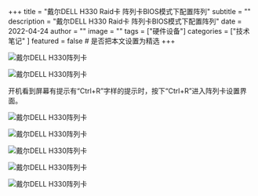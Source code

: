 +++
title = "戴尔DELL H330 Raid卡 阵列卡BIOS模式下配置阵列"
subtitle = ""
description = "戴尔DELL H330 Raid卡 阵列卡BIOS模式下配置阵列"
date = 2022-04-24
author = ""
image = ""
tags =  ["硬件设备"]
categories = ["技术笔记" ]
featured = false # 是否把本文设置为精选
+++

![戴尔DELL H330阵列卡](/img/H330_1.jpg)

![戴尔DELL H330阵列卡](/img/H330_2.jpg)

开机看到屏幕有提示有“Ctrl+R”字样的提示时，按下“Ctrl+R”进入阵列卡设置界面。

![戴尔DELL H330阵列卡](/img/H330_3.jpg)

![戴尔DELL H330阵列卡](/img/H330_4.jpg)

![戴尔DELL H330阵列卡](/img/H330_5.jpg)

![戴尔DELL H330阵列卡](/img/H330_6.jpg)

![戴尔DELL H330阵列卡](/img/H330_7.jpg)
